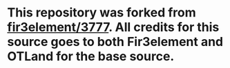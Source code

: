 # This repository was forked from [fir3element/3777](https://github.com/Fir3element/3777/). All credits for this source goes to both Fir3element and OTLand for the base source.
